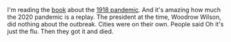 I'm reading the <a href="https://en.wikipedia.org/wiki/The_Great_Influenza#:~:text=271407049-,The%20Great%20Influenza%3A%20The%20Story%20of%20the%20Deadliest%20Plague%20in,the%20worst%20pandemic%20in%20history.">book</a> about the <a href="https://en.wikipedia.org/wiki/Spanish_flu">1918 pandemic</a>. And it's amazing how much the 2020 pandemic is a replay. The president at the time, Woodrow Wilson, did nothing about the outbreak. Cities were on their own. People said Oh it's just the flu. Then they got it and died. 
